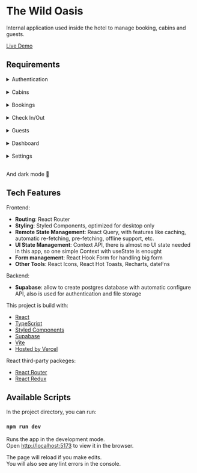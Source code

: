 # The Wild Oasis

Internal application used inside the hotel to manage booking, cabins and guests.

[Live Demo](https://the-wild-oasis-teal.vercel.app)

## Requirements

<details>
<summary>Authentication</summary>

- Users of the app are hotel employees. They need to be logged into the application to perform tasks

- New users can only be signed up inside the applications (to guarantee that only actual hotel employees can get accounts)
- Users should be able to upload an avatar, and change their name and password
</details>
<br>

<details>
<summary>Cabins</summary>

- App needs a table view with all cabins, showing the cabin photo, name, capacity, price, and current discount

- Users should be able to update or delete a cabin, and to create new cabins (including uploading a photo)
</details>
<br>

<details>
<summary>Bookings</summary>

- App needs a table view with all bookings, showing arrival and departure dates, status, and paid amount, as well as cabin and guest data

- The booking status can be "unconfirmed" (booked but not yet checked in), "checked in", or "checked out". The table should be filterable by this important status

- Other booking data includes: number of guests, number of nights, guest observations, whether they booked breakfast, breakfast price
</details>
<br>

<details>
<summary>Check In/Out</summary>

- Users should be able to delete, check in, or check out a booking as the guest arrives (no editing necessary for now)

- Bookings may not have been paid yet on guest arrival. Therefore, on check in, users need to accept payment (outside the app), and then confirm that payment has been received (inside the app)

- On check in, the guest should have the ability to add breakfast for the entire stay, if they hadn't already
</details>
<br>

<details>
<summary>Guests</summary>

- Guest data should contain: full name, email, national ID, nationality, and a country flag for easy identification
  </details>
  <br>

<details>
<summary>Dashboard</summary>

- The initial app screen should be a dashboard, to display important information for the last 7, 30, or 90 days:

  - A list of guests checking in and out on the current day. Users should be able to perform these tasks from here
  - Statistics on recent bookings, sales, check ins, and occupancy rate
  - A chart showing all daily hotel sales, showing both "total" sales and "extras" sales (only breakfast at the moment)
  - A chart showing statistics on stay durations, as this is an important metric for the hotel
  </details>
  <br>

<details>
<summary>Settings</summary>

- Users should be able to define a few application-wide settings: breakfast price, min and max nights/booking, max guests/booking
</details>
<br>

And dark mode 🌚

## Tech Features

Frontend:

- **Routing**: React Router
- **Styling**: Styled Components, optimized for desktop only
- **Remote State Management**: React Query, with features like caching, automatic re-fetching, pre-fetching, offline support, etc.
- **UI State Management**: Context API, there is almost no UI state needed in this app, so one simple Context with useState is enought
- **Form management**: React Hook Form for handling big form
- **Other Tools**: React Icons, React Hot Toasts, Recharts, dateFns

Backend:

- **Supabase**: allow to create postgres database with automatic configure API, also is used for authentication and file storage

This project is build with:

- [React](https://react.dev)
- [TypeScript](https://www.typescriptlang.org)
- [Styled Components](https://styled-components.com)
- [Supabase](https://supabase.com)
- [Vite](https://vitejs.dev)
- [Hosted by Vercel](https://vercel.com)

React third-party packeges:

- [React Router](https://reactrouter.com/en/main)
- [React Redux](https://react-redux.js.org/)

## Available Scripts

In the project directory, you can run:

### `npm run dev`

Runs the app in the development mode.\
Open [http://localhost:5173](http://localhost:5173) to view it in the browser.

The page will reload if you make edits.\
You will also see any lint errors in the console.
